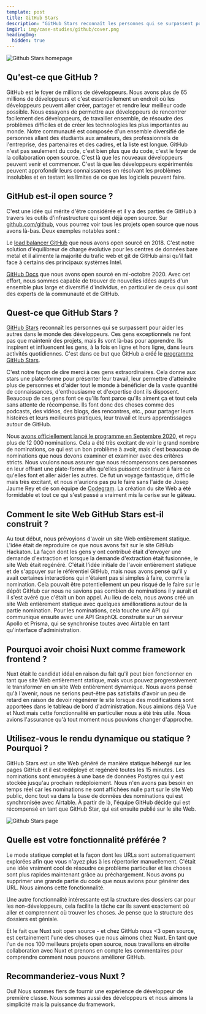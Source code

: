 ```yaml
---
template: post
title: GitHub Stars
description: "GitHub Stars reconnaît les personnes qui se surpassent pour aider les autres dans le monde des développeurs. Ces gens exceptionnels ne font pas que maintenir des projets, mais ils vont là-bas pour apprendre. Ils inspirent et influencent les gens, à la fois en ligne et hors ligne, dans leurs activités quotidiennes. C'est dans ce but que GitHub a créé le programme GitHub Stars."
imgUrl: img/case-studies/github/cover.png
headingImg:
  hidden: true
---
```

![Github Stars homepage](img/case-studies/github/main.png)

## Qu'est-ce que GitHub ?

GitHub est le foyer de millions de développeurs. Nous avons plus de 65 millions de développeurs et c'est essentiellement un endroit où les développeurs peuvent aller créer, partager et rendre leur meilleur code possible. Nous essayons de permettre aux développeurs de rencontrer facilement des développeurs, de travailler ensemble, de résoudre des problèmes difficiles et de créer les technologies les plus importantes au monde. Notre communauté est composée d'un ensemble diversifié de personnes allant des étudiants aux amateurs, des professionnels de l'entreprise, des partenaires et des cadres, et la liste est longue. GitHub n'est pas seulement du code, c'est bien plus que du code, c'est le foyer de la collaboration open source. C'est là que les nouveaux développeurs peuvent venir et commencer. C'est là que les développeurs expérimentés peuvent approfondir leurs connaissances en résolvant les problèmes insolubles et en testant les limites de ce que les logiciels peuvent faire.

## GitHub est-il open source ?

C'est une idée qui mérite d'être considérée et il y a des parties de GitHub à travers les outils d'infrastructure qui sont déjà open source. Sur [github.com/github](https://github.com/github/), vous pourrez voir tous les projets open source que nous avons là-bas. Deux exemples notables sont :

  Le [load balancer GitHub](https://github.blog/2018-08-08-glb-director-open-source-load-balancer/) que nous avons open sourcé en 2018. C'est notre solution d'équilibreur de charge évolutive pour les centres de données bare metal et il alimente la majorité du trafic web et git de GitHub ainsi qu'il fait face à certains des principaux systèmes Intel. 

  [GitHub Docs](https://github.blog/2020-10-14-how-we-open-sourced-docs-github-com/) que nous avons open sourcé en mi-octobre 2020. Avec cet effort, nous sommes capable de trouver de nouvelles idées auprès d'un ensemble plus large et diversifié d'individus, en particulier de ceux qui sont des experts de la communauté et de GitHub.

## Quest-ce que GitHub Stars ?

[GitHub Stars](http://stars.github.com/) reconnaît les personnes qui se surpassent pour aider les autres dans le monde des développeurs. Ces gens exceptionnels ne font pas que maintenir des projets, mais ils vont là-bas pour apprendre. Ils inspirent et influencent les gens, à la fois en ligne et hors ligne, dans leurs activités quotidiennes. C'est dans ce but que GitHub a créé le [programme GitHub Stars](http://stars.github.com/).

C'est notre façon de dire merci à ces gens extraordinaires. Cela donne aux stars une plate-forme pour présenter leur travail, leur permettre d'atteindre plus de personnes et d'aider tout le monde à bénéficier de la vaste quantité de connaissances, d'enthousiasme et d'expertise dont ils disposent. Beaucoup de ces gens font ce qu'ils font parce qu'ils aiment ça et tout cela sans attente de récompense. Ils font donc des choses comme des podcasts, des vidéos, des blogs, des rencontres, etc., pour partager leurs histoires et leurs meilleures pratiques, leur travail et leurs apprentissages autour de GitHub.

Nous [avons officiellement lancé le programme en Septembre 2020](https://github.blog/2020-09-03-introducing-the-github-stars-program/), et reçu plus de 12 000 nominations. Cela a été très excitant de voir le grand nombre de nominations, ce qui est un bon problème à avoir, mais c'est beaucoup de nominations que nous devons examiner et examiner avec des critères stricts. Nous voulons nous assurer que nous récompensons ces personnes en leur offrant une plate-forme afin qu'elles puissent continuer à faire ce qu'elles font et aller aider les autres. Ce fut un voyage fantastique, difficile mais très excitant, et nous n'aurions pas pu le faire sans l'aide de Josep Jaume Rey et de son équipe de [Codegram](https://www.codegram.com/). La création du site Web a été formidable et tout ce qui s'est passé a vraiment mis la cerise sur le gâteau.

## Comment le site Web GitHub Stars est-il construit ?

Au tout début, nous prévoyions d'avoir un site Web entièrement statique. L'idée était de reproduire ce que nous avons fait sur le site GitHub Hackaton. La façon dont les gens y ont contribué était d'envoyer une demande d'extraction et lorsque la demande d'extraction était fusionnée, le site Web était regénéré. C'était l'idée initiale de l'avoir entièrement statique et de s'appuyer sur le référentiel GitHub, mais nous avons pensé qu'il y avait certaines interactions qui n'étaient pas si simples à faire, comme la nomination. Cela pouvait être potentiellement un peu risqué de le faire sur le dépôt GitHub car nous ne savions pas combien de nominations il y aurait et il s'est avéré que c'était un bon appel. Au lieu de cela, nous avons créé un site Web entièrement statique avec quelques améliorations autour de la partie nomination. Pour les nominations, cela touche une API qui communique ensuite avec une API GraphQL construite sur un serveur Apollo et Prisma, qui se synchronise toutes avec Airtable en tant qu'interface d'administration.

## Pourquoi avoir choisi Nuxt comme framework frontend ?

Nuxt était le candidat idéal en raison du fait qu'il peut bien fonctionner en tant que site Web entièrement statique, mais vous pouvez progressivement le transformer en un site Web entièrement dynamique. Nous avons pensé qu'à l'avenir, nous ne serions peut-être pas satisfaits d'avoir un peu de retard en raison de devoir régénérer le site lorsque des modifications sont apportées dans le tableau de bord d'administration. Nous aimions déjà Vue et Nuxt mais cette fonctionnalité en particulier nous a été très utile. Nous avions l'assurance qu'à tout moment nous pouvions changer d'approche.

## Utilisez-vous le rendu dynamique ou statique ? Pourquoi ?

GitHub Stars est un site Web généré de manière statique hébergé sur les pages GitHub et il est redéployé et regénéré toutes les 15 minutes. Les nominations sont envoyées à une base de données Postgres qui y est stockée jusqu'au prochain redéploiement. Nous n'en avons pas besoin en temps réel car les nominations ne sont affichées nulle part sur le site Web public, donc tout va dans la base de données des nominations qui est synchronisée avec Airtable. À partir de là, l'équipe GitHub décide qui est récompensé en tant que GitHub Star, qui est ensuite publié sur le site Web.

![Github Stars page](img/case-studies/github/1.png)

## Quelle est votre fonctionnalité préférée ?

Le mode statique complet et la façon dont les URLs sont automatiquement explorées afin que vous n'ayez plus à les répertorier manuellement. C'était une idée vraiment cool de résoudre ce problème particulier et les choses sont plus rapides maintenant grâce au préchargement. Nous avons pu supprimer une grande partie du code que nous avions pour générer des URL. Nous aimons cette fonctionnalité.

Une autre fonctionnalité intéressante est la structure des dossiers car pour les non-développeurs, cela facilite la tâche car ils savent exactement où aller et comprennent où trouver les choses. Je pense que la structure des dossiers est géniale.

Et le fait que Nuxt soit open source - et chez GitHub nous <3 open source, est certainement l'une des choses que nous aimons chez Nuxt. En tant que l'un de nos 100 meilleurs projets open source, nous travaillons en étroite collaboration avec Nuxt et prenons en compte les commentaires pour comprendre comment nous pouvons améliorer GitHub.

## Recommanderiez-vous Nuxt ?

Oui! Nous sommes fiers de fournir une expérience de développeur de première classe. Nous sommes aussi des développeurs et nous aimons la simplicité mais la puissance du framework.
